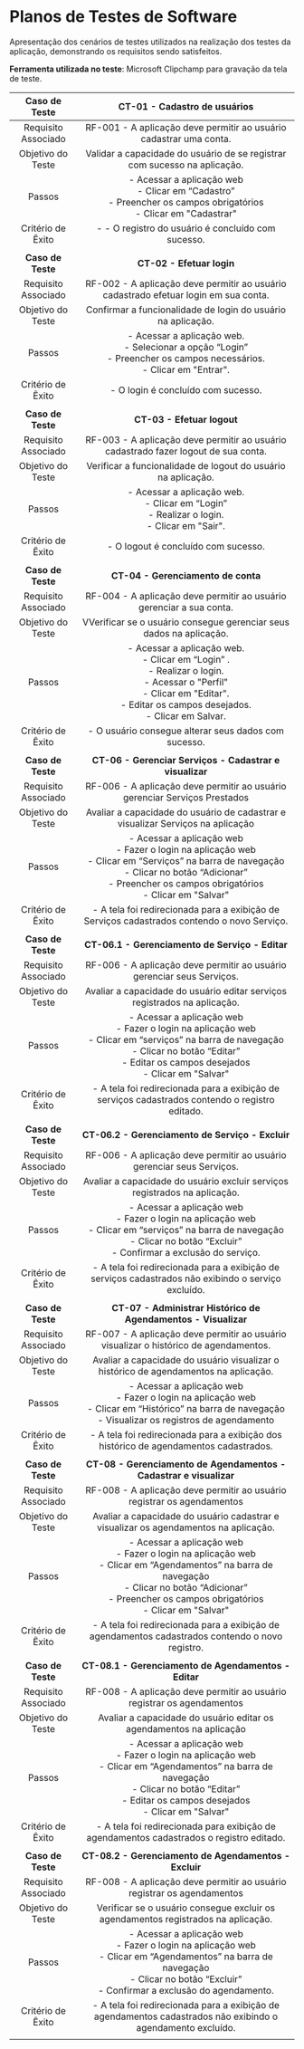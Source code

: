 # Planos de Testes de Software

Apresentação dos cenários de testes utilizados na realização dos testes da aplicação, demonstrando os requisitos sendo satisfeitos.

**Ferramenta utilizada no teste**: Microsoft Clipchamp para gravação da tela de teste.

| **Caso de Teste** 	| **CT-01 - Cadastro de usuários** 	|
|:---:	|:---:	|
|	Requisito Associado 	|  RF-001 - A aplicação deve permitir ao usuário cadastrar uma conta. |
| Objetivo do Teste 	| Validar a capacidade do usuário de se registrar com sucesso na aplicação.  |
| Passos 	|  - Acessar a aplicação web <br> - Clicar em “Cadastro” <br> - Preencher os campos obrigatórios <br> - Clicar em "Cadastrar" |
|Critério de Êxito | - - O registro do usuário é concluído com sucesso. |
|  	|  	|
| **Caso de Teste** 	| **CT-02 - Efetuar login** 	|
|	Requisito Associado 	|  RF-002 - A aplicação deve permitir ao usuário cadastrado efetuar login em sua conta.  |
| Objetivo do Teste 	|  Confirmar a funcionalidade de login do usuário na aplicação. |
| Passos 	| - Acessar a aplicação web. <br> - Selecionar a opção “Login” <br> - Preencher os campos necessários. <br> - Clicar em "Entrar". |
|Critério de Êxito | - O login é concluído com sucesso. |
|  	|  	|
| **Caso de Teste** 	| **CT-03 - Efetuar logout** 	|
|	Requisito Associado 	| RF-003 - A aplicação deve permitir ao usuário cadastrado fazer logout de sua conta. |
| Objetivo do Teste 	| Verificar a funcionalidade de logout do usuário na aplicação. |
| Passos 	| - Acessar a aplicação web. <br> - Clicar em “Login”  <br> - Realizar o login. <br> - Clicar em "Sair".|
|Critério de Êxito | - O logout é concluído com sucesso. |
|  	|  	|
| **Caso de Teste** 	| **CT-04 - Gerenciamento de conta** 	|
|	Requisito Associado 	| RF-004 - A aplicação deve permitir ao usuário gerenciar a sua conta. |
| Objetivo do Teste 	| VVerificar se o usuário consegue gerenciar seus dados na aplicação.|
| Passos 	| - Acessar a aplicação web. <br> - Clicar em “Login” . <br> - Realizar o login. <br> - Acessar o "Perfil"  <br> - Clicar em "Editar". <br> - Editar os campos desejados. <br> - Clicar em Salvar. |
|Critério de Êxito | - O usuário consegue alterar seus dados com sucesso.|
|  	|  	|
| **Caso de Teste** 	| **CT-06 - Gerenciar Serviços - Cadastrar e visualizar**	|
|	Requisito Associado 	| RF-006 - A aplicação deve permitir ao usuário gerenciar Serviços Prestados |
| Objetivo do Teste 	|  Avaliar a capacidade do usuário de cadastrar e visualizar Serviços na aplicação|
| Passos 	| - Acessar a aplicação web <br> - Fazer o login na aplicação web <br>  - Clicar em “Serviços” na barra de navegação <br> - Clicar no botão “Adicionar” <br> - Preencher os campos obrigatórios <br> - Clicar em "Salvar" |
|Critério de Êxito | - A tela foi redirecionada para a exibição de Serviços cadastrados contendo o novo Serviço. |
|  	|  	|
| **Caso de Teste** 	| **CT-06.1 - Gerenciamento de Serviço - Editar**	|
|	Requisito Associado 	| RF-006 - A aplicação deve permitir ao usuário gerenciar seus Serviços. |
| Objetivo do Teste 	| Avaliar a capacidade do usuário editar serviços registrados na aplicação. |
| Passos 	| - Acessar a aplicação web <br> - Fazer o login na aplicação web <br>  - Clicar em “serviços” na barra de navegação <br> - Clicar no botão “Editar” <br> - Editar os campos desejados <br> - Clicar em "Salvar" |
|Critério de Êxito | - A tela foi redirecionada para a exibição de serviços cadastrados contendo o registro editado. |
|  	|  	|
| **Caso de Teste** 	| **CT-06.2 - Gerenciamento de Serviço - Excluir**	|
|	Requisito Associado 	| RF-006 - A aplicação deve permitir ao usuário gerenciar seus Serviços. |
| Objetivo do Teste 	| Avaliar a capacidade do usuário excluir serviços registrados na aplicação. |
| Passos 	| - Acessar a aplicação web <br> - Fazer o login na aplicação web <br>  - Clicar em “serviços” na barra de navegação <br> - Clicar no botão “Excluir” <br> - Confirmar a exclusão do serviço. <br> |
|Critério de Êxito | - A tela foi redirecionada para a exibição de serviços cadastrados não exibindo o serviço excluído. |
|  	|  	|
| **Caso de Teste** 	| **CT-07 - Administrar Histórico de Agendamentos - Visualizar**	|
|	Requisito Associado 	| RF-007 - A aplicação deve permitir ao usuário visualizar o histórico de agendamentos. |
| Objetivo do Teste 	| Avaliar a capacidade do usuário visualizar o histórico de agendamentos na aplicação. |
| Passos 	| - Acessar a aplicação web <br> - Fazer o login na aplicação web <br>  - Clicar em “Histórico” na barra de navegação <br> - Visualizar os registros de agendamento |
|Critério de Êxito | - A tela foi redirecionada para a exibição dos histórico de agendamentos cadastrados. |
|  	|  	|
| **Caso de Teste** 	| **CT-08 - Gerenciamento de Agendamentos - Cadastrar e visualizar**	|
|	Requisito Associado 	| RF-008 - A aplicação deve permitir ao usuário registrar os agendamentos |
| Objetivo do Teste 	| Avaliar a capacidade do usuário cadastrar e visualizar os agendamentos na aplicação. |
| Passos 	| - Acessar a aplicação web <br> - Fazer o login na aplicação web <br>  - Clicar em “Agendamentos” na barra de navegação <br> - Clicar no botão “Adicionar” <br> - Preencher os campos obrigatórios <br> - Clicar em "Salvar" |
|Critério de Êxito | - A tela foi redirecionada para a exibição de agendamentos cadastrados contendo o novo registro. |
|  	|  	|
| **Caso de Teste** 	| **CT-08.1 - Gerenciamento de Agendamentos - Editar**	|
|	Requisito Associado 	| RF-008 - A aplicação deve permitir ao usuário registrar os agendamentos |
| Objetivo do Teste 	| Avaliar a capacidade do usuário editar os agendamentos na aplicação |
| Passos 	| - Acessar a aplicação web <br> - Fazer o login na aplicação web <br>  - Clicar em “Agendamentos” na barra de navegação <br> - Clicar no botão “Editar” <br> - Editar os campos desejados <br> - Clicar em "Salvar" |
|Critério de Êxito | - A tela foi redirecionada para exibição de agendamentos cadastrados o registro editado. |
|  	|  	|
| **Caso de Teste** 	| **CT-08.2 - Gerenciamento de Agendamentos - Excluir**	|
|	Requisito Associado 	| RF-008 - A aplicação deve permitir ao usuário registrar os agendamentos |
| Objetivo do Teste 	| Verificar se o usuário consegue excluir os agendamentos registrados na aplicação. |
| Passos 	| - Acessar a aplicação web <br> - Fazer o login na aplicação web <br>  - Clicar em “Agendamentos” na barra de navegação <br> - Clicar no botão “Excluir” <br> - Confirmar a exclusão do agendamento. <br> |
|Critério de Êxito | - A tela foi redirecionada para a exibição de agendamentos cadastrados não exibindo o agendamento excluído. |
|  	|  	|
